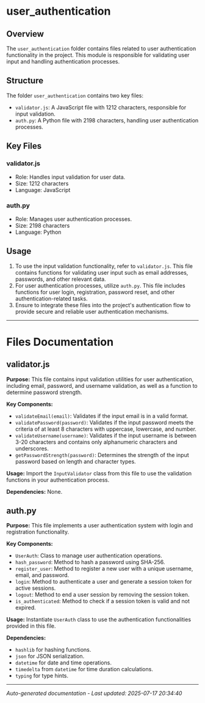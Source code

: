 # user_authentication

## Overview
The `user_authentication` folder contains files related to user authentication functionality in the project. This module is responsible for validating user input and handling authentication processes.

## Structure
The folder `user_authentication` contains two key files:
- `validator.js`: A JavaScript file with 1212 characters, responsible for input validation.
- `auth.py`: A Python file with 2198 characters, handling user authentication processes.

## Key Files
### validator.js
- Role: Handles input validation for user data.
- Size: 1212 characters
- Language: JavaScript

### auth.py
- Role: Manages user authentication processes.
- Size: 2198 characters
- Language: Python

## Usage
1. To use the input validation functionality, refer to `validator.js`. This file contains functions for validating user input such as email addresses, passwords, and other relevant data.
2. For user authentication processes, utilize `auth.py`. This file includes functions for user login, registration, password reset, and other authentication-related tasks.
3. Ensure to integrate these files into the project's authentication flow to provide secure and reliable user authentication mechanisms.

---

# Files Documentation

## validator.js

**Purpose:** This file contains input validation utilities for user authentication, including email, password, and username validation, as well as a function to determine password strength.

**Key Components:**
- `validateEmail(email)`: Validates if the input email is in a valid format.
- `validatePassword(password)`: Validates if the input password meets the criteria of at least 8 characters with uppercase, lowercase, and number.
- `validateUsername(username)`: Validates if the input username is between 3-20 characters and contains only alphanumeric characters and underscores.
- `getPasswordStrength(password)`: Determines the strength of the input password based on length and character types.

**Usage:** Import the `InputValidator` class from this file to use the validation functions in your authentication process.

**Dependencies:** None.

## auth.py

**Purpose:** This file implements a user authentication system with login and registration functionality.

**Key Components:**
- `UserAuth`: Class to manage user authentication operations.
- `hash_password`: Method to hash a password using SHA-256.
- `register_user`: Method to register a new user with a unique username, email, and password.
- `login`: Method to authenticate a user and generate a session token for active sessions.
- `logout`: Method to end a user session by removing the session token.
- `is_authenticated`: Method to check if a session token is valid and not expired.

**Usage:** Instantiate `UserAuth` class to use the authentication functionalities provided in this file.

**Dependencies:** 
- `hashlib` for hashing functions.
- `json` for JSON serialization.
- `datetime` for date and time operations.
- `timedelta` from `datetime` for time duration calculations.
- `typing` for type hints.

---
*Auto-generated documentation - Last updated: 2025-07-17 20:34:40*
